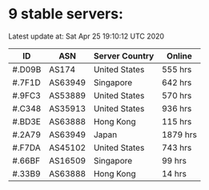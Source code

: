 # 9 stable servers:

Latest update at: Sat Apr 25 19:10:12 UTC 2020

| ID | ASN | Server Country | Online |
| -- | --- | -------------- | ------ |
| #.D09B | AS174 | United States | 555 hrs |
| #.7F1D | AS63949 | Singapore | 642 hrs |
| #.9FC3 | AS53889 | United States | 570 hrs |
| #.C348 | AS35913 | United States | 936 hrs |
| #.BD3E | AS63888 | Hong Kong | 115 hrs |
| #.2A79 | AS63949 | Japan | 1879 hrs |
| #.F7DA | AS45102 | United States | 743 hrs |
| #.66BF | AS16509 | Singapore | 99 hrs |
| #.33B9 | AS63888 | Hong Kong | 14 hrs |

